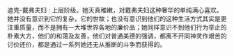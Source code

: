迪克-戴弗夫妇 : 上层阶级。她天真稚嫩，对戴弗夫妇这种奢华的单纯满心喜欢。她并没有意识到它的复杂，它的世故；也没有意识到他们的这种生活方式其实是更注重质量，而不是拥有一大堆世界各地的廉价品；她同样意识不到他们行为举止的朴素大方，他们的和蔼及友善，他们对普通美德的强调，都离不开同神灵作艰苦的讨价还价，都是通过一系列她还无从推断的斗争而获得的。
